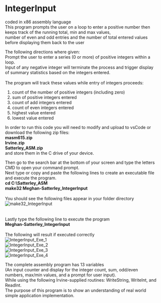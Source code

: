 # IntegerInput
coded in x86 assembly language <br>
This program prompts the user on a loop to enter a positive number then keeps track of the running total, min and max values, <br> number of even and odd entries and the number of total entered values before displaying them back to the user <br>

The following directions where given: <br>
Prompt the user to enter a series (0 or more) of positive integers within a loop. <br>
Input of any negative integer will terminate the process and trigger display of summary statistics based on the integers entered. <br> <br>
The program will track these values while entry of integers proceeds: <br>
1) count of the number of positive integers (including zero)
2) sum of positive integers entered
3) count of add integers entered
4) count of even integers entered
5) highest value entered
6) lowest value entered <br>

In order to run this code you will need to modify and upload to vsCode or download the following zip files: <br>
<b> masm615.zip</b> <br>
<b> Irvine.zip</b> <br>
<b> Satterley_ASM.zip</b> <br>
and store them in the C drive of your device. <br> 

Then go to the search bar at the bottom of your screen and type the letters CMD to open your command prompt. <br>
Next type or copy and paste the following lines to create an executable file and execute the program. <br> 
<b> cd C:\Satterley_ASM </b> <br>
<b> make32 Meghan-Satterley_IntegerInput </b> <br> <br>
You should see the following files appear in your folder directory <br> 
![make32_IntegerInput](https://user-images.githubusercontent.com/114275745/233791486-e4e940c5-d3ab-41d7-a218-25a33bcfc252.png) <br>
<br> <br> Lastly type the following line to execute the program <br>
<b> Meghan-Satterley_IntegerInput </b> <br> <br>
The following will result if executed correctly <br>
![IntegerInput_Exe_1](https://user-images.githubusercontent.com/114275745/233791506-0c318873-ad98-47a8-9c99-6748746b5286.png) <br>
![IntegerInput_Exe_2](https://user-images.githubusercontent.com/114275745/233791512-7c3afe82-7095-4a46-ad5d-bf79a2c8216f.png) <br>
![IntegerInput_Exe_3](https://user-images.githubusercontent.com/114275745/233791520-b2c7b272-a9e9-4e12-894e-edde2d196864.png) <br>
![IntegerInput_Exe_4](https://user-images.githubusercontent.com/114275745/233791525-5fd7420d-7bf4-4138-a369-c1b1c3a126e7.png) <br>

The complete assembly program has 13 variables <br>
(An input counter and display for the integer count, sum, odd/even numbers, max/min values, and a prompt for user input). 
<br> While using the following Irvine-supplied routines: WriteString, WriteInt, and ReadInt.
<br> The purpose of this program is to show an understanding of real world simple application implementation. 

